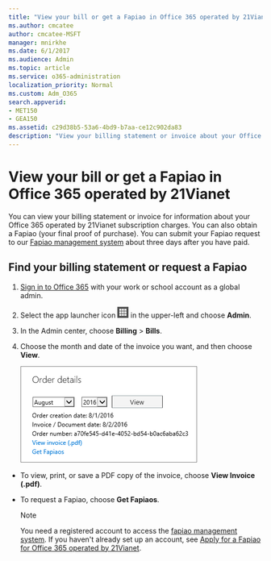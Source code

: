 ```yaml
---
title: "View your bill or get a Fapiao in Office 365 operated by 21Vianet"
ms.author: cmcatee
author: cmcatee-MSFT
manager: mnirkhe
ms.date: 6/1/2017
ms.audience: Admin
ms.topic: article
ms.service: o365-administration
localization_priority: Normal
ms.custom: Adm_O365
search.appverid:
- MET150
- GEA150
ms.assetid: c29d38b5-53a6-4bd9-b7aa-ce12c902da83
description: "View your billing statement or invoice about your Office 365 operated by 21Vianet in China."
---
```


# View your bill or get a Fapiao in Office 365 operated by 21Vianet

You can view your billing statement or invoice for information about your Office 365 operated by 21Vianet subscription charges. You can also obtain a Fapiao (your final proof of purchase). You can submit your Fapiao request to our [Fapiao management system](https://go.microsoft.com/fwlink/p/?linkid=837465) about three days after you have paid. 
  
## Find your billing statement or request a Fapiao
<a name="__top"> </a>

1. [Sign in to Office 365](https://login.partner.microsoftonline.cn) with your work or school account as a global admin. 
    
2. Select the app launcher icon ![Office 365 app launcher icon](../media/0aaa6945-f9a4-4b13-bf5f-d5c5dbe978fb.png) in the upper-left and choose **Admin**.
    
3. In the Admin center, choose **Billing** \> **Bills**.
    
4. Choose the month and date of the invoice you want, and then choose **View**.
    
    ![The Invoice section of the Bill Details page in the Office 365 Admin Center.](../media/38d214cb-7bbc-406c-949e-7dcd9b8cd924.png)
  
  - To view, print, or save a PDF copy of the invoice, choose **View Invoice (.pdf)**.
    
  - To request a Fapiao, choose **Get Fapiaos**.
    
    > [!NOTE]
    > You need a registered account to access the [fapiao management system](https://go.microsoft.com/fwlink/p/?linkid=837465). If you haven't already set up an account, see [Apply for a Fapiao for Office 365 operated by 21Vianet](apply-for-a-fapiao.md). 
  

